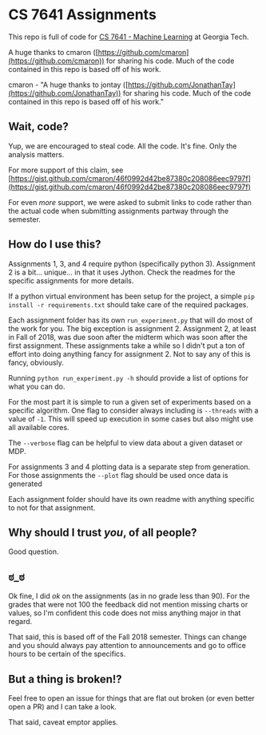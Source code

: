 # CS 7641 Assignments

This repo is full of code for [CS 7641 - Machine Learning](https://www.omscs.gatech.edu/cs-7641-machine-learning) at Georgia Tech. 

A huge thanks to cmaron ([https://github.com/cmaron](https://github.com/cmaron)) for sharing his code. Much of the code contained in this repo is based off of his work.

cmaron - "A huge thanks to jontay ([https://github.com/JonathanTay](https://github.com/JonathanTay)) for sharing his code. Much of the code contained in this repo is based off of his work."

## Wait, code?

Yup, we are encouraged to steal code. All the code. It's fine. Only the analysis matters.

For more support of this claim, see [https://gist.github.com/cmaron/46f0992d42be87380c208086eec9797f](https://gist.github.com/cmaron/46f0992d42be87380c208086eec9797f)

For even _more_ support, we were asked to submit links to code rather than the actual code when submitting assignments partway through the semester.

## How do I use this?

Assignments 1, 3, and 4 require python (specifically python 3). Assignment 2 is a bit... unique... in that it uses Jython. Check the readmes for the specific assignments for more details. 

If a python virtual environment has been setup for the project, a simple `pip install -r requirements.txt` should take care of the required packages.

Each assignment folder has its own `run_experiment.py` that will do most of the work for you. The big exception is assignment 2. Assignment 2, at least in Fall of 2018, was due soon after the midterm which was soon after the first assignment. These assignments take a while so I didn't put a ton of effort into doing anything fancy for assignment 2. Not to say any of this is fancy, obviously.

Running `python run_experiment.py -h` should provide a list of options for what you can do.

For the most part it is simple to run a given set of experiments based on a specific algorithm. One flag to consider always including is `--threads` with a value of `-1`. This will speed up execution in some cases but also might use all available cores.

The `--verbose` flag can be helpful to view data about a given dataset or MDP.

For assignments 3 and 4 plotting data is a separate step from generation. For those assignments the `--plot` flag should be used once data is generated

Each assignment folder should have its own readme with anything specific to not for that assignment.

## Why should I trust _you_, of all people?

Good question.

## ಠ_ಠ

Ok fine, I did _ok_ on the assignments (as in no grade less than 90). For the grades that were not 100 the feedback did not mention missing charts or values, so I'm confident this code does not miss anything major in that regard. 

That said, this is based off of the Fall 2018 semester. Things can change and you should always pay attention to announcements and go to office hours to be certain of the specifics. 

## But a thing is broken!?

Feel free to open an issue for things that are flat out broken (or even better open a PR) and I can take a look.

That said, caveat emptor applies. 
